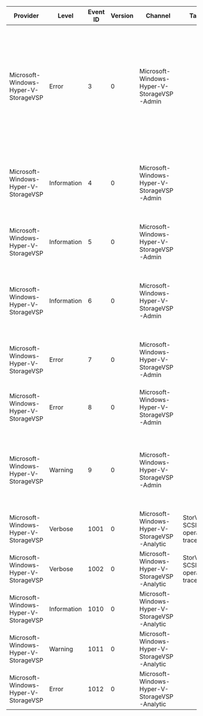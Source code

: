 Provider                              |  Level        |  Event ID  |  Version  |  Channel                                        |  Task                           |  Opcode                     |  Keyword                    |  Message
--------------------------------------|---------------|------------|-----------|-------------------------------------------------|---------------------------------|-----------------------------|-----------------------------|---------------------------------------------------------------------------------------------------------------------------------------------------------------------------------------------------------------------------------------------------------------------------------------------
Microsoft-Windows-Hyper-V-StorageVSP  |  Error        |  3         |  0        |  Microsoft-Windows-Hyper-V-StorageVSP-Admin     |                                 |                             |                             |  Cannot load storage device in '{AdapterName}' because the version is incompatible with the version expected by the server.  Server version {ServerVersion} Client version {ClientVersion} (Virtual machine ID {AdapterId}). To fix this problem; you must upgrade the integration services.
Microsoft-Windows-Hyper-V-StorageVSP  |  Information  |  4         |  0        |  Microsoft-Windows-Hyper-V-StorageVSP-Admin     |                                 |                             |                             |  Storage device '{DeviceName}' received a recovery status notification. Current device state = {DeviceState}; Last status = {LastStatus}; New status = {NewStatus}.
Microsoft-Windows-Hyper-V-StorageVSP  |  Information  |  5         |  0        |  Microsoft-Windows-Hyper-V-StorageVSP-Admin     |                                 |                             |                             |  Storage device '{DeviceName}' changed recovery state. Previous state = {CurrentState}; New state = {NewState}.
Microsoft-Windows-Hyper-V-StorageVSP  |  Information  |  6         |  0        |  Microsoft-Windows-Hyper-V-StorageVSP-Admin     |                                 |                             |                             |  Storage device '{DeviceName}' received an IO failure with error = {Status}. Current device state = {CurrentState}; New state = {NewState}; Current status = {CurrentStatus}.
Microsoft-Windows-Hyper-V-StorageVSP  |  Error        |  7         |  0        |  Microsoft-Windows-Hyper-V-StorageVSP-Admin     |                                 |                             |                             |  Failed to map guest I/O buffer for read access with status {Status}. Device name = {DeviceName}
Microsoft-Windows-Hyper-V-StorageVSP  |  Error        |  8         |  0        |  Microsoft-Windows-Hyper-V-StorageVSP-Admin     |                                 |                             |                             |  Failed to map guest I/O buffer for write access with status {Status}. Device name = {DeviceName}
Microsoft-Windows-Hyper-V-StorageVSP  |  Warning      |  9         |  0        |  Microsoft-Windows-Hyper-V-StorageVSP-Admin     |                                 |                             |                             |  An I/O request for device '{DeviceName}' took {Duration} milliseconds to complete. Operation code = {Command}; Data transfer length = {DataTransferLength}; Status = {Status}.
Microsoft-Windows-Hyper-V-StorageVSP  |  Verbose      |  1001      |  0        |  Microsoft-Windows-Hyper-V-StorageVSP-Analytic  |  StorVSP SCSI operation trace.  |  SCSI operation completed.  |  SCSI operation completed.  |  Completing a SCSI operation.
Microsoft-Windows-Hyper-V-StorageVSP  |  Verbose      |  1002      |  0        |  Microsoft-Windows-Hyper-V-StorageVSP-Analytic  |  StorVSP SCSI operation trace.  |  QoS limit hit.             |  QoS limit hit.             |  QoS limit reached while initiating a SCSI operation.
Microsoft-Windows-Hyper-V-StorageVSP  |  Information  |  1010      |  0        |  Microsoft-Windows-Hyper-V-StorageVSP-Analytic  |                                 |                             |  MulticastTrace             |  [{Source}:{Line}] {Message}
Microsoft-Windows-Hyper-V-StorageVSP  |  Warning      |  1011      |  0        |  Microsoft-Windows-Hyper-V-StorageVSP-Analytic  |                                 |                             |  MulticastTrace             |  [{Source}:{Line}] {Message}
Microsoft-Windows-Hyper-V-StorageVSP  |  Error        |  1012      |  0        |  Microsoft-Windows-Hyper-V-StorageVSP-Analytic  |                                 |                             |  MulticastTrace             |  [{Source}:{Line}] {Message}